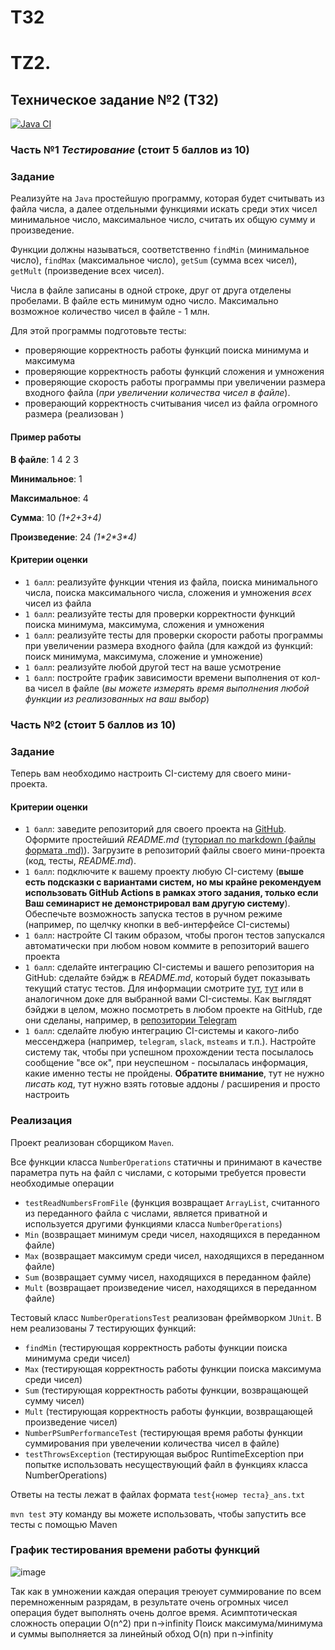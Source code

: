 # TЗ2
# TZ2.
## Техническое задание №2 (ТЗ2)

[![Java CI](https://github.com/sankficeba/tp/actions/workflows/ci_maven.yml/badge.svg)](https://github.com/sankficeba/tp/actions/workflows/ci_maven.yml)

### Часть №1 *Тестирование* (стоит 5 баллов из 10)

### Задание

Реализуйте на `Java` простейшую программу, которая будет считывать из файла числа, а далее отдельными функциями искать среди этих чисел минимальное число, максимальное число, считать их общую сумму и произведение.

Функции должны называться, соответственно `findMin` (минимальное число), `findMax` (максимальное число), `getSum` (сумма всех чисел), `getMult` (произведение всех чисел).

Числа в файле записаны в одной строке, друг от друга отделены пробелами. В файле есть минимум одно число. Максимально возможное количество чисел в файле - 1 млн.

Для этой программы подготовьте тесты:
- проверяющие корректность работы функций поиска минимума и максимума
- проверяющие корректность работы функций сложения и умножения
- проверяющие скорость работы программы при увеличении размера входного файла (*при увеличении количества чисел в файле*).
- проверающий корректность считывания чисел из файла огромного размера (реализован )

#### Пример работы

**В файле**: 1 4 2 3

**Минимальное**: 1

**Максимальное**: 4

**Сумма**: 10 *(1+2+3+4)*

**Произведение**: 24 *(1\*2\*3\*4)*

#### Критерии оценки

- `1 балл`: реализуйте функции чтения из файла, поиска минимального числа, поиска максимального числа, сложения и умножения *всех* чисел из файла
- `1 балл`: реализуйте тесты для проверки корректности функций поиска минимума, максимума, сложения и умножения
- `1 балл`: реализуйте тесты для проверки скорости работы программы при увеличении размера входного файла (для каждой из функций: поиск минимума, максимума, сложение и умножение)
- `1 балл`: реализуйте любой другой тест на ваше усмотрение
- `1 балл`: постройте график зависимости времени выполнения от кол-ва чисел в файле (*вы можете измерять время выполнения любой функции из реализованных на ваш выбор*)

### Часть №2 (стоит 5 баллов из 10)


### Задание

Теперь вам необходимо настроить CI-систему для своего мини-проекта.

#### Критерии оценки

- `1 балл`: заведите репозиторий для своего проекта на [GitHub](https://github.com/). Оформите простейший *README.md* ([туториал по markdown (файлы формата .md)](https://github.com/adam-p/markdown-here/wiki/Markdown-Cheatsheet)). Загрузите в репозиторий файлы своего мини-проекта (код, тесты, *README.md*).
- `1 балл`: подключите к вашему проекту любую CI-систему (**выше есть подсказки с вариантами систем, но мы крайне рекомендуем использовать GitHub Actions в рамках этого задания, только если Ваш семинарист не демонстрировал вам другую систему**). Обеспечьте возможность запуска тестов в ручном режиме (например, по щелчку кнопки в веб-интерфейсе CI-системы)
- `1 балл`: настройте CI таким образом, чтобы прогон тестов запускался автоматически при любом новом коммите в репозиторий вашего проекта
- `1 балл`: сделайте интеграцию CI-системы и вашего репозитория на GitHub: сделайте бэйдж в *README.md*, который будет показывать текущий статус тестов. Для информации смотрите [тут](https://docs.github.com/en/actions/monitoring-and-troubleshooting-workflows/adding-a-workflow-status-badge), [тут](https://www.codeblocq.com/2016/04/Add-a-build-passing-badge-to-your-github-repository/) или в аналогичном доке для выбранной вами CI-системы.  Как выглядят бэйджи в целом, можно посмотреть в любом проекте на GitHub, где они сделаны, например, в [репозитории Telegram](https://github.com/telegramdesktop/tdesktop)
- `1 балл`: сделайте любую интеграцию CI-системы и какого-либо мессенджера (например, `telegram`, `slack`, `msteams` и т.п.). Настройте систему так, чтобы при успешном прохождении теста посылалось сообщение "все ок", при неуспешном - посылалась информация, какие именно тесты не пройдены. **Обратите внимание**, тут не нужно *писать код*, тут нужно взять готовые аддоны / расширения и просто настроить

### Реализация
Проект реализован сборщиком `Maven`.

Все функции класса `NumberOperations` статичны и принимают в качестве параметра путь на файл с числами, с которыми требуется провести необходимые операции
- `testReadNumbersFromFile` (функция возвращает `ArrayList`, считанного из переданного файла с числами, является приватной и используется другими функциями класса `NumberOperations`)
- `Min` (возвращает минимум среди чисел, находящихся в переданном файле)
- `Max` (возвращает максимум среди чисел, находящихся в переданном файле)
- `Sum` (возвращает сумму чисел, находящихся в переданном файле)
- `Mult` (возвращает произведение чисел, находящихся в переданном файле)

Тестовый класс `NumberOperationsTest` реализован фреймворком `JUnit`. 
В нем реализованы 7 тестирующих функций:
- `findMin`
(тестирующая корректность работы функции поиска минимума среди чисел)
- `Max` (тестирующая корректность работы функции поиска максимума среди чисел)
- `Sum` (тестирующая корректность работы функции, возвращающей сумму чисел)
- `Mult` (тестирующая корректность работы функции, возвращающей произведение чисел)
- `NumberPSumPerformanceTest` (тестирующая время работы функции суммирования при увелечении количества чисел в файле)
- `testThrowsException` (тестирующая выброс RuntimeException при попытке использовать несуществующий файл в функциях класса NumberOperations)

Ответы на тесты лежат в файлах формата `test{номер теста}_ans.txt`

`mvn test`
эту команду вы можете использовать, чтобы запустить все тесты с помощью Maven

### График тестирования времени работы функций
![image](https://github.com/GilyanaBekneeva/TP2/assets/168444648/ab631cb0-4d35-48b9-b692-106aad5e4036)


Так как в умножении каждая операция треюует суммирование по всем перемноженным разрядам, в результате очень огромных чисел операция будет выполнять очень долгое время. 
Асимптотическая сложность операции O(n^2) при n->infinity
Поиск максимума/минимума и суммы выполняется за линейный обход
O(n) при n->infinity

